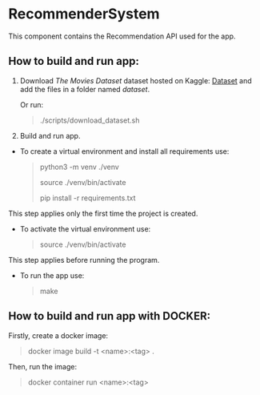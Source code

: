 # RecommenderSystem
This component contains the Recommendation API used for the app.

## How to build and run app:
1. Download *The Movies Dataset* dataset hosted on Kaggle: [Dataset](https://www.kaggle.com/datasets/rounakbanik/the-movies-dataset) and add the files in a folder named *dataset*.

    Or run:

    > ./scripts/download_dataset.sh

2. Build and run app.

- To create a virtual environment and install all requirements use:

    > python3 -m venv ./venv
    >
    > source ./venv/bin/activate
    >
	> pip install -r requirements.txt

This step applies only the first time the project is created.

- To activate the virtual environment use:

    > source ./venv/bin/activate

This step applies before running the program.

- To run the app use:
    > make

## How to build and run app with DOCKER:

Firstly, create a docker image:

> docker image build -t \<name>:\<tag> .

Then, run the image:

> docker container run \<name>:\<tag>